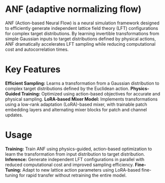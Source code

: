 # ANF (adaptive normalizing flow)


ANF (Action-based Neural Flow) is a neural simulation framework designed to efficiently generate independent lattice field theory (LFT) configurations for complex target distributions. By learning invertible transformations from simple Gaussian inputs to target distributions defined by physical actions, ANF dramatically accelerates LFT sampling while reducing computational cost and autocorrelation times.

# Key Features

**Efficient Sampling:** Learns a transformation from a Gaussian distribution to complex target distributions defined by the Euclidean action.
**Physics-Guided Training:** Optimized using action-based objectives for accurate and physical sampling.
**LoRA-based Mixer Model:** Implements transformations using a low-rank adaptation (LoRA)-based mixer, with trainable patch embedding layers and alternating mixer blocks for patch and channel updates.

# Usage
**Training:** Train ANF using physics-guided, action-based optimization to learn the transformation from input distribution to target distribution.
**Inference:** Generate independent LFT configurations in parallel with reduced computational cost and improved sampling efficiency.
**Fine-Tuning:** Adapt to new lattice action parameters using LoRA-based fine-tuning for rapid transfer without retraining the entire model.
